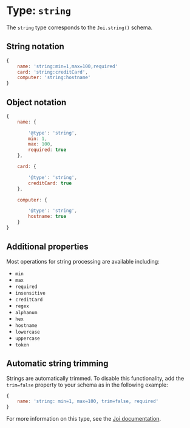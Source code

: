 # Type: `string`

The `string` type corresponds to the `Joi.string()` schema.

## String notation

```js
{
    name: 'string:min=1,max=100,required'
    card: 'string:creditCard',
    computer: 'string:hostname'
}
```

## Object notation

```js
{
    name: {

        '@type': 'string',
        min: 1,
        max: 100,
        required: true
    },

    card: {

        '@type': 'string',
        creditCard: true
    },

    computer: {

        '@type': 'string',
        hostname: true
    }
}
```

## Additional properties

Most operations for string processing are available including:

- `min`
- `max`
- `required`
- `insensitive`
- `creditCard`
- `regex`
- `alphanum`
- `hex`
- `hostname`
- `lowercase`
- `uppercase`
- `token`


## Automatic string trimming

Strings are automatically trimmed. To disable this functionality, add the `trim=false` property to your schema as in the following example:

```js
{
    name: 'string: min=1, max=100, trim=false, required'
}
```


For more information on this type, see the [Joi documentation](https://github.com/hapijs/joi/blob/v8/API.md).
